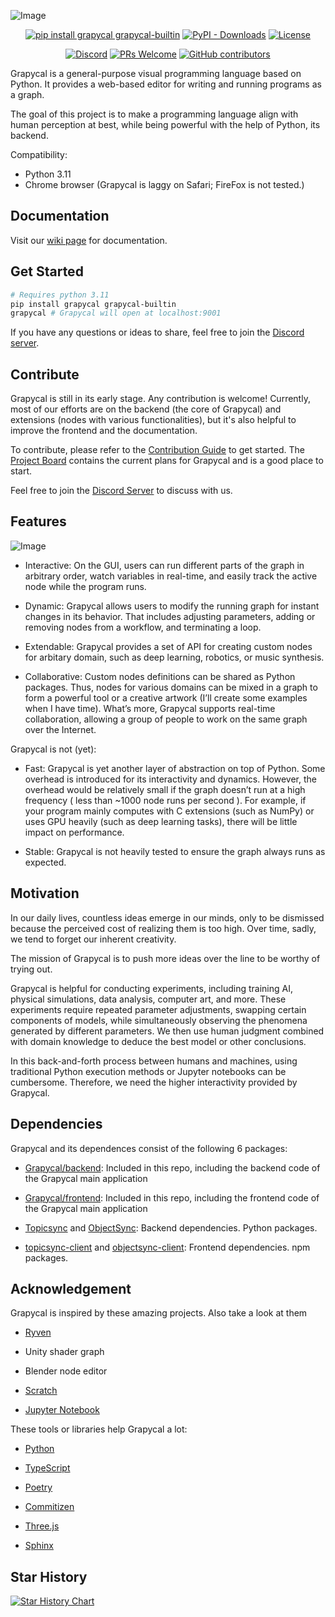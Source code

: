 
![Image](https://i.imgur.com/hEnU3MI.png)

<div align="center">

[![pip install grapycal grapycal-builtin](https://img.shields.io/badge/pip_install-grapycal_grapycal--builtin-purple)](https://pypi.org/project/grapycal/)
[![PyPI - Downloads](https://img.shields.io/pypi/dw/grapycal)](https://pypi.org/project/grapycal/)
[![License](https://img.shields.io/github/license/Grapycal/Grapycal)](./LICENSE)


[![Discord](https://img.shields.io/discord/1094532480721236041?logo=discord&labelColor=white&color=5865F2)](https://discord.gg/adNQcS42CT)
[![PRs Welcome](https://img.shields.io/badge/PRs-welcome-brightgreen)](https://github.com/Grapycal/Grapycal/pulls)
[![GitHub contributors](https://img.shields.io/github/contributors/Grapycal/grapycal)](https://github.com/Grapycal/Grapycal/graphs/contributors)
</div>
Grapycal is a general-purpose visual programming language based on Python. It provides a web-based editor for writing and running programs as a graph.

The goal of this project is to make a programming language align with human perception at best, while being powerful with the help of Python, its backend.

Compatibility: 
-  Python 3.11
-  Chrome browser (Grapycal is laggy on Safari; FireFox is not tested.)


## Documentation

Visit our [wiki page](https://wiki.grapycal.org/index.php?title=Grapycal_Wiki_ouO#Pages) for documentation.

## Get Started
```bash
# Requires python 3.11
pip install grapycal grapycal-builtin
grapycal # Grapycal will open at localhost:9001
```

If you have any questions or ideas to share, feel free to join the [Discord server](https://discord.gg/adNQcS42CT).

## Contribute


Grapycal is still in its early stage. Any contribution is welcome! Currently, most of our efforts are on the backend (the core of Grapycal) and extensions (nodes with various functionalities), but it's also helpful to improve the frontend and the documentation.

To contribute, please refer to the [Contribution Guide](https://wiki.grapycal.org/index.php?title=Contribution) to get started. The [Project Board](https://github.com/orgs/Grapycal/projects/2) contains the current plans for Grapycal and is a good place to start.

Feel free to join the [Discord Server](https://discord.gg/adNQcS42CT) to discuss with us.


## Features

![Image](https://i.imgur.com/yxT4nYB.png)

- Interactive: On the GUI, users can run different parts of the graph in arbitrary order, watch variables in real-time, and easily track the active node while the program runs.

- Dynamic: Grapycal allows users to modify the running graph for instant changes in its behavior. That includes adjusting parameters, adding or removing nodes from a workflow, and terminating a loop.

- Extendable: Grapycal provides a set of API for creating custom nodes for arbitary domain, such as deep learning, robotics, or music synthesis.

- Collaborative: Custom nodes definitions can be shared as Python packages. Thus, nodes for various domains can be mixed in a graph to form a powerful tool or a creative artwork (I’ll create some examples when I have time). What’s more, Grapycal supports real-time collaboration, allowing a group of people to work on the same graph over the Internet.

Grapycal is not (yet):

- Fast: Grapycal is yet another layer of abstraction on top of Python. Some overhead is introduced for its interactivity and dynamics. However, the overhead would be relatively small if the graph doesn’t run at a high frequency ( less than ~1000 node runs per second ). For example, if your program mainly computes with C extensions (such as NumPy) or uses GPU heavily (such as deep learning tasks), there will be little impact on performance.

- Stable: Grapycal is not heavily tested to ensure the graph always runs as expected.

## Motivation

In our daily lives, countless ideas emerge in our minds, only to be dismissed because the perceived cost of realizing them is too high. Over time, sadly, we tend to forget our inherent creativity.

The mission of Grapycal is to push more ideas over the line to be worthy of trying out.

Grapycal is helpful for conducting experiments, including training AI, physical simulations, data analysis, computer art, and more. These experiments require repeated parameter adjustments, swapping certain components of models, while simultaneously observing the phenomena generated by different parameters. We then use human judgment combined with domain knowledge to deduce the best model or other conclusions.

In this back-and-forth process between humans and machines, using traditional Python execution methods or Jupyter notebooks can be cumbersome. Therefore, we need the higher interactivity provided by Grapycal.



## Dependencies

Grapycal and its dependences consist of the following 6 packages:

- [Grapycal/backend](https://github.com/Grapycal/Grapycal): Included in this repo, including the backend code of the Grapycal main application

- [Grapycal/frontend](https://github.com/Grapycal/Grapycal): Included in this repo, including the frontend code of the Grapycal main application

- [Topicsync](https://github.com/eri24816/Topicsync) and [ObjectSync](https://github.com/eri24816/ObjectSync): Backend dependencies. Python packages.

- [topicsync-client](https://github.com/eri24816/topicsync-client) and [objectsync-client](https://github.com/eri24816/ObjectSyncClient_ts): Frontend dependencies. npm packages.

## Acknowledgement

Grapycal is inspired by these amazing projects. Also take a look at them

- [Ryven](https://github.com/leon-thomm/Ryven)

- Unity shader graph

- Blender node editor

- [Scratch](https://scratch.mit.edu/)

- [Jupyter Notebook](https://github.com/jupyter/notebook)


These tools or libraries help Grapycal a lot:

- [Python](https://python.org/)

- [TypeScript](https://typescriptlang.org/)

- [Poetry](https://python-poetry.org/)

- [Commitizen](https://github.com/commitizen-tools/commitizen)

- [Three.js](https://threejs.org/)

- [Sphinx](https://www.sphinx-doc.org/)

## Star History

<a href="https://star-history.com/#Grapycal/Grapycal&Date">
  <picture>
    <source media="(prefers-color-scheme: dark)" srcset="https://api.star-history.com/svg?repos=Grapycal/Grapycal&type=Date&theme=dark" />
    <source media="(prefers-color-scheme: light)" srcset="https://api.star-history.com/svg?repos=Grapycal/Grapycal&type=Date" />
    <img alt="Star History Chart" src="https://api.star-history.com/svg?repos=Grapycal/Grapycal&type=Date" />
  </picture>
</a>
